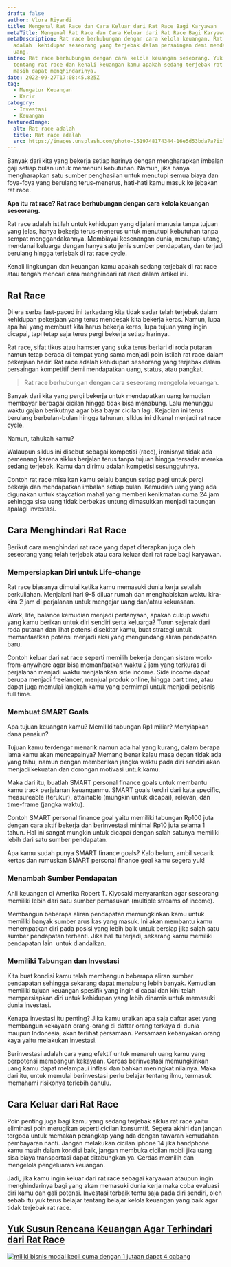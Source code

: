 ```yaml
---
draft: false
author: Vlora Riyandi
title: Mengenal Rat Race dan Cara Keluar dari Rat Race Bagi Karyawan
metaTitle: Mengenal Rat Race dan Cara Keluar dari Rat Race Bagi Karyawan
metaDescription: Rat race berhubungan dengan cara kelola keuangan. Rat race
  adalah  kehidupan seseorang yang terjebak dalam persaingan demi mendapatkan
  uang.
intro: Rat race berhubungan dengan cara kelola keuangan seseorang. Yuk pahami
  tentang rat race dan kenali keuangan kamu apakah sedang terjebak rat race atau
  masih dapat menghindarinya.
date: 2022-09-27T17:08:45.825Z
tag:
  - Mengatur Keuangan
  - Karir
category:
  - Investasi
  - Keuangan
featuredImage:
  alt: Rat race adalah
  title: Rat race adalah
  src: https://images.unsplash.com/photo-1519748174344-16e5d53bda7a?ixlib=rb-1.2.1&ixid=MnwxMjA3fDB8MHxwaG90by1wYWdlfHx8fGVufDB8fHx8&auto=format&fit=crop&w=870&q=80
---
```

Banyak dari kita yang bekerja setiap harinya dengan mengharapkan imbalan gaji setiap bulan untuk memenuhi kebutuhan. Namun, jika hanya mengharapkan satu sumber penghasilan untuk menutupi semua biaya dan foya-foya yang berulang terus-menerus, hati-hati kamu masuk ke jebakan rat race.

**Apa itu rat race? Rat race berhubungan dengan cara kelola keuangan seseorang.**

Rat race adalah istilah untuk kehidupan yang dijalani manusia tanpa tujuan yang jelas, hanya bekerja terus-menerus untuk menutupi kebutuhan tanpa sempat menggandakannya. Membiayai kesenangan dunia, menutupi utang, mendanai keluarga dengan hanya satu jenis sumber pendapatan, dan terjadi berulang hingga terjebak di rat race cycle.

Kenali lingkungan dan keuangan kamu apakah sedang terjebak di rat race atau tengah mencari cara menghindari rat race dalam artikel ini. 

## Rat Race 

Di era serba fast-paced ini terkadang kita tidak sadar telah terjebak dalam kehidupan pekerjaan yang terus mendesak kita bekerja keras. Namun, lupa apa hal yang membuat kita harus bekerja keras, lupa tujuan yang ingin dicapai, tapi tetap saja terus pergi bekerja setiap harinya..

Rat race, sifat tikus atau hamster yang suka terus berlari di roda putaran namun tetap berada di tempat yang sama menjadi poin istilah rat race dalam pekerjaan hadir. Rat race adalah kehidupan seseorang yang terjebak dalam persaingan kompetitif demi mendapatkan uang, status, atau pangkat.

> Rat race berhubungan dengan cara seseorang mengelola keuangan. 

Banyak dari kita yang pergi bekerja untuk mendapatkan uang kemudian membayar berbagai cicilan hingga tidak bisa menabung. Lalu menunggu waktu gajian berikutnya agar bisa bayar cicilan lagi. Kejadian ini terus berulang berbulan-bulan hingga tahunan, sIklus ini dikenal menjadi rat race cycle.

Namun, tahukah kamu?

Walaupun siklus ini disebut sebagai kompetisi (race), ironisnya tidak ada pemenang karena siklus berjalan terus tanpa tujuan hingga tersadar mereka sedang terjebak. Kamu dan dirimu adalah kompetisi sesungguhnya. 

Contoh rat race misalkan kamu selalu bangun setiap pagi untuk pergi bekerja dan mendapatkan imbalan setiap bulan. Kemudian uang yang ada digunakan untuk staycation mahal yang memberi kenikmatan cuma 24 jam sehingga sisa uang tidak berbekas untung dimasukkan menjadi tabungan apalagi investasi. 

## Cara Menghindari Rat Race

Berikut cara menghindari rat race yang dapat diterapkan juga oleh seseorang yang telah terjebak atau cara keluar dari rat race bagi karyawan.

### Mempersiapkan Diri untuk Life-change

Rat race biasanya dimulai ketika kamu memasuki dunia kerja setelah perkuliahan. Menjalani hari 9-5 diluar rumah dan menghabiskan waktu kira-kira 2 jam di perjalanan untuk mengejar uang dan/atau kekuasaan.

Work, life, balance kemudian menjadi pertanyaan, apakah cukup waktu yang kamu berikan untuk diri sendiri serta keluarga? Turun sejenak dari roda putaran dan lihat potensi disekitar kamu, buat strategi untuk memanfaatkan potensi menjadi aksi yang mengundang aliran pendapatan baru.

Contoh keluar dari rat race seperti memilih bekerja dengan sistem work-from-anywhere agar bisa memanfaatkan waktu 2 jam yang terkuras di perjalanan menjadi waktu menjalankan side income. Side income dapat berupa menjadi freelancer, menjual produk online, hingga part time, atau dapat juga memulai langkah kamu yang bermimpi untuk menjadi pebisnis full time.

### Membuat SMART Goals

Apa tujuan keuangan kamu? Memiliki tabungan Rp1 miliar? Menyiapkan dana pensiun?

Tujuan kamu terdengar menarik namun ada hal yang kurang, dalam berapa lama kamu akan mencapainya? Memang benar kalau masa depan tidak ada yang tahu, namun dengan memberikan jangka waktu pada diri sendiri akan menjadi kekuatan dan dorongan motivasi untuk kamu.

Maka dari itu, buatlah SMART personal finance goals untuk membantu kamu track perjalanan keuanganmu. SMART goals terdiri dari kata specific, measureable (terukur), attainable (mungkin untuk dicapai), relevan, dan time-frame (jangka waktu).

Contoh SMART personal finance goal yaitu memiliki tabungan Rp100 juta dengan cara aktif bekerja dan berinvestasi minimal Rp10 juta selama 1 tahun. Hal ini sangat mungkin untuk dicapai dengan salah satunya memiliki lebih dari satu sumber pendapatan.

Apa kamu sudah punya SMART finance goals? Kalo belum, ambil secarik kertas dan rumuskan SMART personal finance goal kamu segera yuk!

### Menambah Sumber Pendapatan

Ahli keuangan di Amerika Robert T. Kiyosaki menyarankan agar seseorang memiliki lebih dari satu sumber pemasukan (multiple streams of income). 

Membangun beberapa aliran pendapatan memungkinkan kamu untuk memiliki banyak sumber arus kas yang masuk. Ini akan membantu kamu menempatkan diri pada posisi yang lebih baik untuk bersiap jika salah satu sumber pendapatan terhenti. Jika hal itu terjadi, sekarang kamu memiliki pendapatan lain  untuk diandalkan.

### Memiliki Tabungan dan Investasi

Kita buat kondisi kamu telah membangun beberapa aliran sumber pendapatan sehingga sekarang dapat menabung lebih banyak. Kemudian memiliki tujuan keuangan spesifik yang ingin dicapai dan kini telah mempersiapkan diri untuk kehidupan yang lebih dinamis untuk memasuki dunia investasi.

Kenapa investasi itu penting? Jika kamu uraikan apa saja daftar aset yang membangun kekayaan orang-orang di daftar orang terkaya di dunia maupun Indonesia, akan terlihat persamaan. Persamaan kebanyakan orang kaya yaitu melakukan investasi.

Berinvestasi adalah cara yang efektif untuk menaruh uang kamu yang berpotensi membangun kekayaan. Cerdas berinvestasi memungkinkan uang kamu dapat melampaui inflasi dan bahkan meningkat nilainya. Maka dari itu, untuk memulai berinvestasi perlu belajar tentang ilmu, termasuk memahami risikonya terlebih dahulu.

## Cara Keluar dari Rat Race

Poin penting juga bagi kamu yang sedang terjebak siklus rat race yaitu eliminasi poin merugikan seperti cicilan konsumtif. Segera akhiri dan jangan tergoda untuk memakan perangkap yang ada dengan tawaran kemudahan pembayaran nanti. Jangan melakukan cicilan iphone 14 jika handphone kamu masih dalam kondisi baik, jangan membuka cicilan mobil jika uang sisa biaya transportasi dapat ditabungkan ya. Cerdas memilih dan mengelola pengeluaran keuangan.

Jadi, jika kamu ingin keluar dari rat race sebagai karyawan ataupun ingin menghindarinya bagi yang akan memasuki dunia kerja maka coba evaluasi diri kamu dan gali potensi. Investasi terbaik tentu saja pada diri sendiri, oleh sebab itu yuk terus belajar tentang belajar kelola keuangan yang baik agar tidak terjebak rat race.

## [Yuk Susun Rencana Keuangan Agar Terhindari dari Rat Race](https://app.landx.id/?utm_source=BLOGCONTENT&utm_medium=SEO&utm_campaign=SEO&utm_id=BLOGLANDX)

<!--StartFragment-->

[![miliki bisnis modal kecil cuma dengan 1 jutaan dapat 4 cabang ](https://accountgram-production.sfo2.cdn.digitaloceanspaces.com/landx_ghost/2021/11/jadi-owner-bisnis-hanya-1-jutaan-dengan-cuan-yang-sangat-menjanjikan.png)](https://app.landx.id/?utm_source=BLOGCONTENT&utm_medium=SEO&utm_campaign=SEO&utm_id=BLOGLANDX)

<!--EndFragment-->